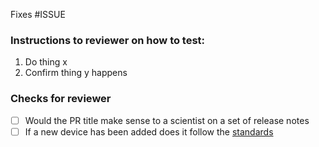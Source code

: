 Fixes #ISSUE

### Instructions to reviewer on how to test:
1. Do thing x
2. Confirm thing y happens

### Checks for reviewer
- [ ] Would the PR title make sense to a scientist on a set of release notes
- [ ] If a new device has been added does it follow the [standards](https://github.com/DiamondLightSource/dodal/wiki/Device-Standards)